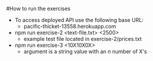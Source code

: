 #How to run the exercises

* To access deployed API use the following base URL:
    * pacific-thicket-13558.herokuapp.com
* npm run exercise-2 <text-file.txt> <2500>
    * example test file located in exercise-2/prices.txt
* npm run exercise-3 <10X10X0X>
    * argument is a string value with an n number of X's